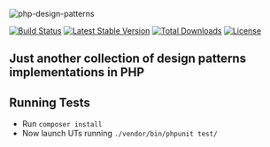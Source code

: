![php-design-patterns](https://cloud.githubusercontent.com/assets/754861/23532839/235b0e82-ffae-11e6-85bd-fd5f10ffc318.png)

[![Build Status](https://travis-ci.org/Hyunk3l/php-design-patterns.svg?branch=master)](https://travis-ci.org/Hyunk3l/php-design-patterns)
[![Latest Stable Version](https://poser.pugx.org/hyunk3l/php-design-patterns/v/stable)](https://packagist.org/packages/hyunk3l/php-design-patterns)
[![Total Downloads](https://poser.pugx.org/hyunk3l/php-design-patterns/downloads)](https://packagist.org/packages/hyunk3l/php-design-patterns)
[![License](https://poser.pugx.org/hyunk3l/php-design-patterns/license)](https://packagist.org/packages/hyunk3l/php-design-patterns)

## Just another collection of design patterns implementations in PHP

## Running Tests

* Run `composer install`
* Now launch UTs running `./vendor/bin/phpunit test/`
